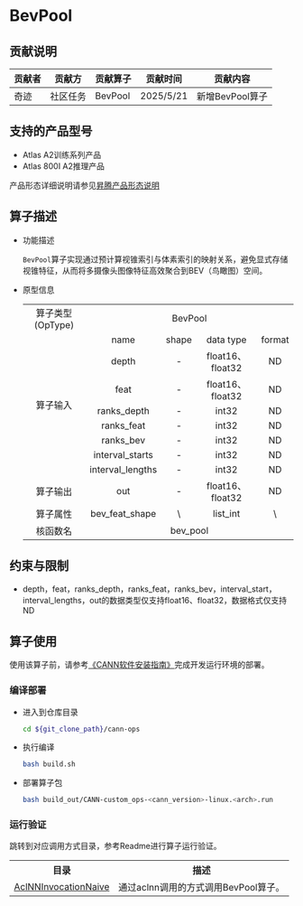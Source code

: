 # BevPool
## 贡献说明
| 贡献者 | 贡献方  | 贡献算子    | 贡献时间      | 贡献内容        |
|-----|------|---------|-----------|-------------|
| 奇迹  | 社区任务 | BevPool | 2025/5/21 | 新增BevPool算子 |

## 支持的产品型号
- Atlas A2训练系列产品
- Atlas 800I A2推理产品

产品形态详细说明请参见[昇腾产品形态说明](http://www.hiascend.com/document/redirect/CannCommunityProductForm)

## 算子描述
- 功能描述

  `BevPool`算子实现通过预计算视锥索引与体素索引的映射关系，避免显式存储视锥特征，从而将多摄像头图像特征高效聚合到BEV（鸟瞰图）空间。

- 原型信息

  <table>
    <tr><td rowspan="1" align="center">算子类型(OpType)</td><td colspan="4" align="center">BevPool</td></tr>
    </tr>
    <tr><td rowspan="8" align="center">算子输入</td><td align="center">name</td><td align="center">shape</td><td align="center">data type</td><td align="center">format</td></tr>
    <tr><td align="center">depth</td><td align="center">-</td><td align="center">float16、float32</td><td align="center">ND</td></tr>
    <tr><td align="center">feat</td><td align="center">-</td><td align="center">float16、float32</td><td align="center">ND</td></tr>
    <tr><td align="center">ranks_depth</td><td align="center">-</td><td align="center">int32</td><td align="center">ND</td></tr>
    <tr><td align="center">ranks_feat</td><td align="center">-</td><td align="center">int32</td><td align="center">ND</td></tr>
    <tr><td align="center">ranks_bev</td><td align="center">-</td><td align="center">int32</td><td align="center">ND</td></tr>
    <tr><td align="center">interval_starts</td><td align="center">-</td><td align="center">int32</td><td align="center">ND</td></tr>
    <tr><td align="center">interval_lengths</td><td align="center">-</td><td align="center">int32</td><td align="center">ND</td></tr>
    </tr>
    </tr>
    <tr><td rowspan="1" align="center">算子输出</td><td align="center">out</td><td align="center">-</td><td align="center">float16、float32</td><td align="center">ND</td></tr>
    </tr>
    <tr><td rowspan="1" align="center">算子属性</td><td align="center">bev_feat_shape</td><td align="center">\</td><td align="center">list_int</td><td align="center">\</td></tr>
    </tr>
    <tr><td rowspan="1" align="center">核函数名</td><td colspan="4" align="center">bev_pool</td></tr>
  </table>

## 约束与限制
- depth，feat，ranks_depth，ranks_feat，ranks_bev，interval_start，interval_lengths，out的数据类型仅支持float16、float32，数据格式仅支持ND

## 算子使用
使用该算子前，请参考[《CANN软件安装指南》](https://hiascend.com/document/redirect/CannCommunityInstSoftware)完成开发运行环境的部署。

### 编译部署
  - 进入到仓库目录

    ```bash
    cd ${git_clone_path}/cann-ops
    ```

  - 执行编译

    ```bash
    bash build.sh
    ```

  - 部署算子包

    ```bash
    bash build_out/CANN-custom_ops-<cann_version>-linux.<arch>.run
    ```
### 运行验证
跳转到对应调用方式目录，参考Readme进行算子运行验证。
<table>
    <th>目录</th><th>描述</th>
    <tr>
        <td><a href="./examples/AclNNInvocationNaive"> AclNNInvocationNaive</td><td>通过aclnn调用的方式调用BevPool算子。</td>
    </tr>
</table>
